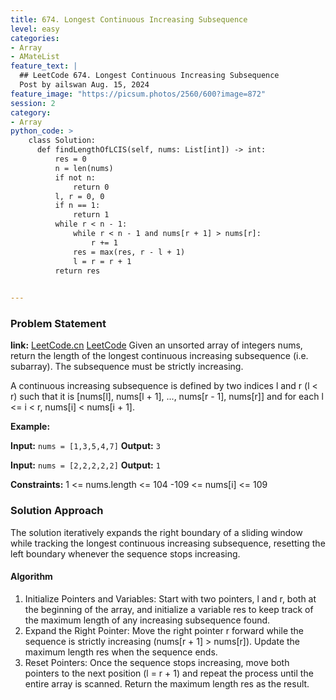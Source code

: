 ```yaml
---
title: 674. Longest Continuous Increasing Subsequence
level: easy
categories:
- Array
- AMateList
feature_text: |
  ## LeetCode 674. Longest Continuous Increasing Subsequence
  Post by ailswan Aug. 15, 2024
feature_image: "https://picsum.photos/2560/600?image=872"
session: 2
category:
- Array
python_code: >
    class Solution:
      def findLengthOfLCIS(self, nums: List[int]) -> int:
          res = 0
          n = len(nums) 
          if not n:
              return 0
          l, r = 0, 0 
          if n == 1:  
              return 1
          while r < n - 1: 
              while r < n - 1 and nums[r + 1] > nums[r]: 
                  r += 1 
              res = max(res, r - l + 1) 
              l = r = r + 1  
          return res  
  

---
```


### Problem Statement
**link:**
[LeetCode.cn](https://leetcode.cn/problems/maximum-swap/)
[LeetCode](https://leetcode.com/maximum-swap/)
Given an unsorted array of integers nums, return the length of the longest continuous increasing subsequence (i.e. subarray). The subsequence must be strictly increasing.

A continuous increasing subsequence is defined by two indices l and r (l < r) such that it is [nums[l], nums[l + 1], ..., nums[r - 1], nums[r]] and for each l <= i < r, nums[i] < nums[i + 1].
 
**Example:**

**Input:** `nums = [1,3,5,4,7]`
**Output:** `3`

**Input:** `nums = [2,2,2,2,2]`
**Output:** `1`

**Constraints:**
1 <= nums.length <= 104
-109 <= nums[i] <= 109
 
### Solution Approach
The solution iteratively expands the right boundary of a sliding window while tracking the longest continuous increasing subsequence, resetting the left boundary whenever the sequence stops increasing.

#### Algorithm
1. Initialize Pointers and Variables: Start with two pointers, l and r, both at the beginning of the array, and initialize a variable res to keep track of the maximum length of any increasing subsequence found.
2. Expand the Right Pointer: Move the right pointer r forward while the sequence is strictly increasing (nums[r + 1] > nums[r]). Update the maximum length res when the sequence ends.
3. Reset Pointers: Once the sequence stops increasing, move both pointers to the next position (l = r + 1) and repeat the process until the entire array is scanned. Return the maximum length res as the result.